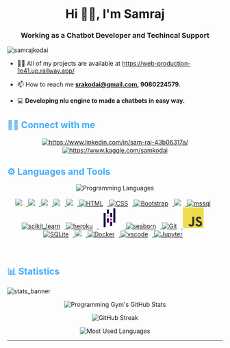<div style="background-color:balck;">

<h1 align="center">Hi 👋👋, I'm Samraj</h1>
<h3 align="center">Working as a Chatbot Developer and Techincal Support</h3>

<p align="left"> <img src="https://komarev.com/ghpvc/?username=samrajkodai&label=Profile%20views&color=0e75b6&style=flat" alt="samrajkodai" /> </p>

- 👨‍💻 All of my projects are available at https://web-production-1e41.up.railway.app/

- 📫 How to reach me **srakodai@gmail.com, 9080224579.**

- 💻 **Developing nlu engine to made a chatbots in easy way.**



<!-- Connect with me -->

<h2 style="color: #44AEFB">👨‍💻 Connect with me</h2>

<p align="center">
<a href="https://linkedin.com/in/https://www.linkedin.com/in/sam-raj-43b06317a/" target="blank"><img align="center" src="https://cdn.jsdelivr.net/gh/devicons/devicon/icons/linkedin/linkedin-original.svg" alt="https://www.linkedin.com/in/sam-raj-43b06317a/" height="50" width="50" /></a>
<a href="https://kaggle.com/https://www.kaggle.com/samkodai" target="blank"><img align="center" src="https://cdn.jsdelivr.net/gh/devicons/devicon/icons/kaggle/kaggle-original.svg" alt="https://www.kaggle.com/samkodai" height="50" width="50" /></a>
</p>



<!-- Languages and Tools -->

<h2 style="color: #44AEFB">⚙️ Languages and Tools</h2>
<div align="center" style="display:block;">
    <img width="100px" alt="Programming Languages" src="https://user-images.githubusercontent.com/78341798/194531121-47b0119a-ce00-439d-b586-125f86acb098.png"/> 
</div>
<br>   
<!-- Icons Resources -->
<!-- https://devicon.dev/ -->
<!-- https://cdn.jsdelivr.net/npm/simple-icons@v3/icons/ -->
<div align="center">
  <a href="" target="_blank" rel="noreferrer">
      <img src="https://cdn.jsdelivr.net/gh/devicons/devicon/icons/python/python-original-wordmark.svg" height="50px" style="padding-right:10px;"/>
      
  </a>
  <a href=" target="_blank" rel="noreferrer">
     <img src="https://cdn.jsdelivr.net/gh/devicons/devicon/icons/django/django-plain.svg" height="50px" style="padding-right:10px;"/>
         
  </a>
  <a href="" target="_blank" rel="noreferrer">
      <img src="https://cdn.jsdelivr.net/gh/devicons/devicon/icons/tensorflow/tensorflow-original.svg" height="50px" style="padding-right:10px;"/>
  </a>
  <a href="" target="_blank" rel="noreferrer">
       <img src="https://cdn.jsdelivr.net/gh/devicons/devicon/icons/flask/flask-original.svg" height="50px" style="padding-right:10px;"/>
  </a>
  <a href="" target="_blank" rel="noreferrer">
      <img src="https://cdn.jsdelivr.net/gh/devicons/devicon/icons/mysql/mysql-original.svg" height="50px" style="padding-right:10px;"/>
  </a>                                                                                                                                 
                                                                                                                                       
  <a href="https://developer.mozilla.org/en-US/docs/Web/HTML" target="_blank" rel="noreferrer">
      <img  alt="HTML" height="50px" style="padding-right:10px;" src="https://cdn.jsdelivr.net/gh/devicons/devicon/icons/html5/html5-original.svg"/>
  </a>
  <a href="https://developer.mozilla.org/en-US/docs/Web/CSS" target="_blank" rel="noreferrer">
      <img  alt="CSS" height="50px" style="padding-right:10px;" src="https://cdn.jsdelivr.net/gh/devicons/devicon/icons/css3/css3-original.svg"/>
  </a>
  <a href="https://getbootstrap.com/" target="_blank" rel="noreferrer">
      <img  alt="Bootstrap" height="50px" style="padding-right:10px;" src="https://cdn.jsdelivr.net/gh/devicons/devicon/icons/bootstrap/bootstrap-original.svg"/>
  </a>

  <a href="" target="_blank" rel="noreferrer">                                                         
       <img src="https://cdn.jsdelivr.net/gh/devicons/devicon/icons/postgresql/postgresql-original.svg" height="50px" style="padding-right:10px;"/>
  </a>    
  <a href="" target="_blank" rel="noreferrer">         
       <img src="https://www.svgrepo.com/show/303229/microsoft-sql-server-logo.svg" alt="mssql" height="50px" style="padding-right:10px;"/> 
  </a>
  <a href="" target="_blank" rel="noreferrer">
      <img src="https://upload.wikimedia.org/wikipedia/commons/0/05/Scikit_learn_logo_small.svg" alt="scikit_learn" height="50px" style="padding-right:10px;"/>
      
  </a>
  <a href="" target="_blank" rel="noreferrer">
      <img src="https://www.vectorlogo.zone/logos/heroku/heroku-icon.svg" alt="heroku" height="50px" style="padding-right:10px;"/> </a> <a href="https://www.microsoft.com/en-us/sql-server" target="_blank" rel="noreferrer">
      
  </a>
  <a href="/" target="_blank" rel="noreferrer">
      <img src="https://raw.githubusercontent.com/devicons/devicon/2ae2a900d2f041da66e950e4d48052658d850630/icons/pandas/pandas-original.svg" alt="pandas" height="50px" style="padding-right:10px;"/>   
  </a>
  <a href="" target="_blank" rel="noreferrer">
       <img src="https://seaborn.pydata.org/_images/logo-mark-lightbg.svg" alt="seaborn" height="50px" style="padding-right:10px;"/>
      
  </a>
  <a href="https://git-scm.com/" target="_blank" rel="noreferrer">
      <img  alt="Git" height="50px" style="padding-right:10px;" src="https://cdn.jsdelivr.net/gh/devicons/devicon/icons/git/git-original.svg"/>
  </a>
  <a href="/" target="_blank" rel="noreferrer">
     <img src="https://raw.githubusercontent.com/devicons/devicon/master/icons/javascript/javascript-original.svg" alt="javascript" height="50px" style="padding-right:10px;"/>
      
  </a>

  <a href="https://www.sqlite.org/index.html" target="_blank" rel="noreferrer">
      <img  alt="SQLite" height="50px" style="padding-right:10px;" src="https://cdn.jsdelivr.net/gh/devicons/devicon/icons/sqlite/sqlite-original.svg"/>
  </a>
  <a href="https://www.npmjs.com/" target="_blank" rel="noreferrer">
       <img src="https://cdn.jsdelivr.net/gh/devicons/devicon/icons/pycharm/pycharm-original.svg" height="50px" style="padding-right:10px;"/>
  </a>
  <a href="https://www.docker.com/" target="_blank" rel="noreferrer">
      <img  alt="Docker" height="50px" style="padding-right:10px;" src="https://cdn.jsdelivr.net/gh/devicons/devicon/icons/docker/docker-plain-wordmark.svg"/>
  </a>
  <a href="https://code.visualstudio.com/" target="_blank" rel="noreferrer">
      <img  alt="vscode" height="50px" style="padding-right:10px;"src="https://cdn.jsdelivr.net/gh/devicons/devicon/icons/vscode/vscode-original.svg"/>
  </a>
  <a href="http://jupyter.org/" target="_blank" rel="noreferrer">
      <img  alt="Jupyter" height="50px" style="padding-right:10px;"src="https://cdn.jsdelivr.net/gh/devicons/devicon/icons/jupyter/jupyter-original-wordmark.svg"/>
  </a>
</div>
<br>
<br>


<!-- Statistics -->

<h2 style="color: #44AEFB">📊 Statistics</h2>

![stats_banner](https://user-images.githubusercontent.com/78341798/194534778-d662496c-ae00-4e8d-ae9b-b90912054e7f.gif)

<!-- Begin Stats Cards -->
<!-- Resources:  -->
<!-- Github & Languages Stats: https://github.com/anuraghazra/github-readme-stats --> 
<!-- Streak Stats: https://github.com/denvercoder1/github-readme-streak-stats -->
<!-- Change the value after ?username= to your GitHub username. -->
<div class="stats" align="center">

![Programming Gym's GitHub Stats](https://github-readme-stats.vercel.app/api?username=samrajkodai&hide=stars&count_private=true&show_icons=true&theme=algolia&border_radius=20)

![GitHub Streak](https://github-readme-streak-stats.herokuapp.com/?user=samrajkodai&theme=algolia&border_radius=20)

![Most Used Languages](https://github-readme-stats.vercel.app/api/top-langs/?username=samrajkodai&layout=compact&show_icons=true&theme=algolia&border_radius=20)
</div>
<!--  End Stats Cards -->

---
<!-- Begin Footer -->
<!-- Icons Resources -->
<!-- https://devicon.dev/ -->

<!-- End Footer -->



</div>
